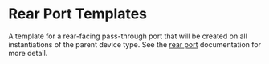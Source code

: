 # Rear Port Templates

A template for a rear-facing pass-through port that will be created on all instantiations of the parent device type. See the [rear port](./rearport.md) documentation for more detail.
